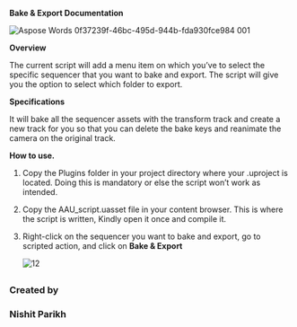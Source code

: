 **Bake & Export Documentation**


![Aspose Words 0f37239f-46bc-495d-944b-fda930fce984 001](https://github.com/NISP2709/Bake-n-Export/assets/51084113/c2348a67-1b8d-488f-8763-12db95f3ef9c)



**Overview**

The current script will add a menu item on which you’ve to select the specific sequencer that you want to bake and export. The script will give you the option to select which folder to export.

**Specifications**

It will bake all the sequencer assets with the transform track and create a new track for you so that you can delete the bake keys and reanimate the camera on the original track.

**How to use.**

1. Copy the Plugins folder in your project directory where your .uproject is located. Doing this is mandatory or else the script won’t work as intended.

2. Copy the AAU_script.uasset file in your content browser. This is where the script is written, Kindly open it once and compile it. 

3. Right-click on the sequencer you want to bake and export, go to scripted action, and click on **Bake & Export** 

    ![12](https://github.com/NISP2709/Bake-n-Export/assets/51084113/077f160b-656c-4fb1-a780-efba0d74013f)


##
### Created by 
### Nishit Parikh

